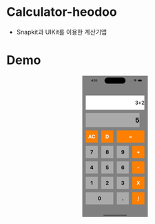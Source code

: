 # Calculator-heodoo

- Snapkit과 UIKit를 이용한 계산기앱

# Demo

<p align=center>
	<img src="calc.png" width=30%>
</p>
